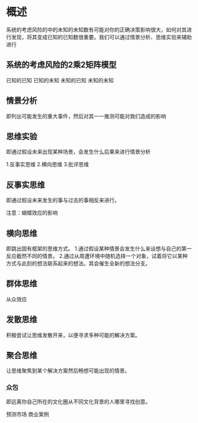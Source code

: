 # 概述
系统的考虑风险的中的未知的未知数有可能对你的正确决策影响很大，如何对其进行发现，将其变成已知的已知数很重要。我们可以通过情景分析、思维实验来辅助进行

## 系统的考虑风险的2乘2矩阵模型
已知的已知
已知的未知
未知的已知
未知的未知

## 情景分析
即列出可能发生的重大事件，然后对其一一推测可能对我们造成的影响

## 思维实验
即通过假设未来出现某种场景，会发生什么后果来进行情景分析

1.反事实思维
2.横向思维
3.批评思维


## 反事实思维
即通过假设未来发生的事与过去的事相反来进行。

注意：蝴蝶效应的影响

## 横向思维
即跳出固有框架的思维方式。
1.通过假设某种情景会发生什么来设想与自己的第一反应截然不同的情景。
2.通过从周遭环境中随机选择一个对象，试着将它以某种方式与此刻的想法联系起来的想法。其会催生全新的想法分支。

## 群体思维
从众效应
## 发散思维
积极尝试让思维发散开来，以便寻求多种可能的解决方案。

## 聚合思维
让思维聚焦到某个解决方案然后畅想可能出现的情景。

### 众包
即远离你自己所在的文化圈从不同文化背景的人哪里寻找创意。

预测市场
商业案例